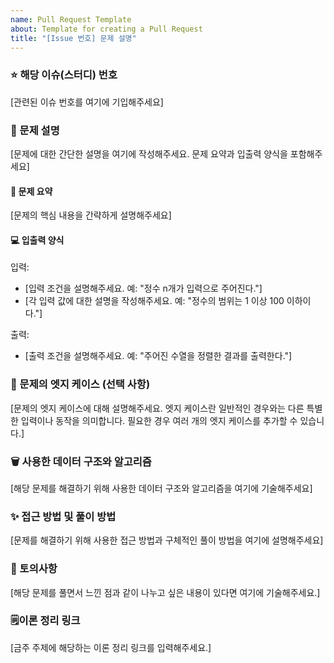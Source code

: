 ```yaml
---
name: Pull Request Template
about: Template for creating a Pull Request
title: "[Issue 번호] 문제 설명"
---
```


### ⭐ 해당 이슈(스터디) 번호

[관련된 이슈 번호를 여기에 기입해주세요]

### 📘 문제 설명

[문제에 대한 간단한 설명을 여기에 작성해주세요. 문제 요약과 입출력 양식을 포함해주세요]

#### 🔖 문제 요약

[문제의 핵심 내용을 간략하게 설명해주세요]

#### 💻 입출력 양식

입력:
- [입력 조건을 설명해주세요. 예: "정수 n개가 입력으로 주어진다."]
- [각 입력 값에 대한 설명을 작성해주세요. 예: "정수의 범위는 1 이상 100 이하이다."]

출력:
- [출력 조건을 설명해주세요. 예: "주어진 수열을 정렬한 결과를 출력한다."]

### 🤔 문제의 엣지 케이스 (선택 사항)

[문제의 엣지 케이스에 대해 설명해주세요. 엣지 케이스란 일반적인 경우와는 다른 특별한 입력이나 동작을 의미합니다. 필요한 경우 여러 개의 엣지 케이스를 추가할 수 있습니다.]

### 🗑️ 사용한 데이터 구조와 알고리즘

[해당 문제를 해결하기 위해 사용한 데이터 구조와 알고리즘을 여기에 기술해주세요]

### ✨ 접근 방법 및 풀이 방법

[문제를 해결하기 위해 사용한 접근 방법과 구체적인 풀이 방법을 여기에 설명해주세요]

### 📢 토의사항

[해당 문제를 풀면서 느낀 점과 같이 나누고 싶은 내용이 있다면 여기에 기술해주세요.]

### 🗒️이론 정리 링크

[금주 주제에 해당하는 이론 정리 링크를 입력해주세요.]
